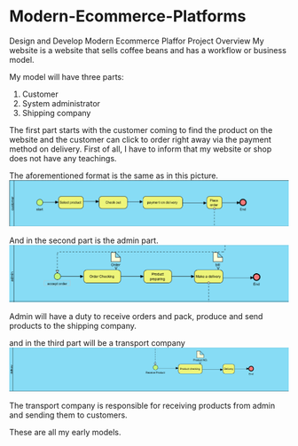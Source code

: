 # Modern-Ecommerce-Platforms
Design and Develop Modern Ecommerce Plaffor
Project Overview
My website is a website that sells coffee beans and has a workflow or business model. 

My model will have three parts: 
1. Customer
2. System administrator
3. Shipping company

The first part starts with the customer coming to find the product on the website and the customer can click to order right away via the payment method on delivery. First of all, I have to inform that my website or shop does not have any teachings.

The aforementioned format is the same as in this picture.
![Digram img](imggg/CUSTOMER.png)

And in the second part is the admin part.
![Digram img](imggg/ADMIN.png)

Admin will have a duty to receive orders and pack, produce and send products to the shipping company.

and in the third part will be a transport company
![Digram img](imggg/DELIVER.png)

The transport company is responsible for receiving products from admin and sending them to customers.

These are all my early models.
